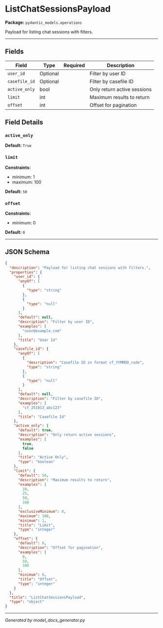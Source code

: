 # ListChatSessionsPayload

**Package:** `pydantic_models.operations`

Payload for listing chat sessions with filters.

---

## Fields

| Field | Type | Required | Description |
|-------|------|----------|-------------|
| `user_id` | Optional |  | Filter by user ID |
| `casefile_id` | Optional |  | Filter by casefile ID |
| `active_only` | bool |  | Only return active sessions |
| `limit` | int |  | Maximum results to return |
| `offset` | int |  | Offset for pagination |

## Field Details

### `active_only`

**Default:** `True`

### `limit`

**Constraints:**
- minimum: 1
- maximum: 100

**Default:** `50`

### `offset`

**Constraints:**
- minimum: 0

**Default:** `0`

---

## JSON Schema

```json
{
  "description": "Payload for listing chat sessions with filters.",
  "properties": {
    "user_id": {
      "anyOf": [
        {
          "type": "string"
        },
        {
          "type": "null"
        }
      ],
      "default": null,
      "description": "Filter by user ID",
      "examples": [
        "user@example.com"
      ],
      "title": "User Id"
    },
    "casefile_id": {
      "anyOf": [
        {
          "description": "Casefile ID in format cf_YYMMDD_code",
          "type": "string"
        },
        {
          "type": "null"
        }
      ],
      "default": null,
      "description": "Filter by casefile ID",
      "examples": [
        "cf_251013_abc123"
      ],
      "title": "Casefile Id"
    },
    "active_only": {
      "default": true,
      "description": "Only return active sessions",
      "examples": [
        true,
        false
      ],
      "title": "Active Only",
      "type": "boolean"
    },
    "limit": {
      "default": 50,
      "description": "Maximum results to return",
      "examples": [
        10,
        25,
        50,
        100
      ],
      "exclusiveMinimum": 0,
      "maximum": 100,
      "minimum": 1,
      "title": "Limit",
      "type": "integer"
    },
    "offset": {
      "default": 0,
      "description": "Offset for pagination",
      "examples": [
        0,
        50,
        100
      ],
      "minimum": 0,
      "title": "Offset",
      "type": "integer"
    }
  },
  "title": "ListChatSessionsPayload",
  "type": "object"
}
```

---

*Generated by model_docs_generator.py*
